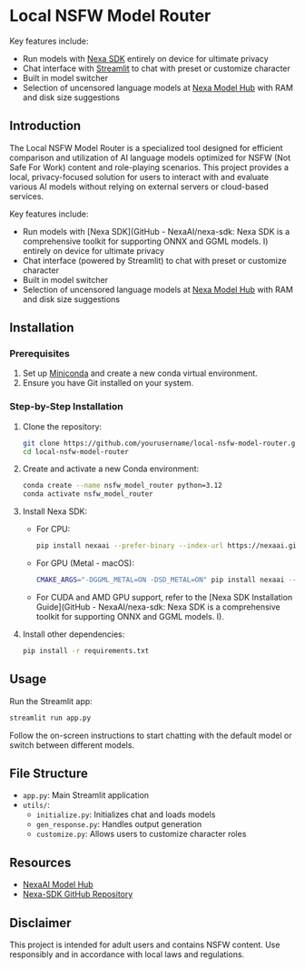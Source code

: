 # Local NSFW Model Router

Key features include:
* Run models with [Nexa SDK](https://github.com/NexaAI/nexa-sdk) entirely on device for ultimate privacy
* Chat interface with [Streamlit](https://streamlit.io/) to chat with preset or customize character
* Built in model switcher
* Selection of uncensored language models at [Nexa Model Hub](https://nexa.ai/models?tasks=Uncensored) with RAM and disk size suggestions

## Introduction

The Local NSFW Model Router is a specialized tool designed for efficient comparison and utilization of AI language models optimized for NSFW (Not Safe For Work) content and role-playing scenarios. This project provides a local, privacy-focused solution for users to interact with and evaluate various AI models without relying on external servers or cloud-based services.

Key features include:
* Run models with [Nexa SDK](GitHub - NexaAI/nexa-sdk: Nexa SDK is a comprehensive toolkit for supporting ONNX and GGML models. I) entirely on device for ultimate privacy
* Chat interface (powered by Streamlit) to chat with preset or customize character
* Built in model switcher
* Selection of uncensored language models at [Nexa Model Hub](https://nexa.ai/models?tasks=Uncensored) with RAM and disk size suggestions

## Installation

### Prerequisites

1. Set up [Miniconda](https://docs.anaconda.com/miniconda/miniconda-install/) and create a new conda virtual environment.
2. Ensure you have Git installed on your system.

### Step-by-Step Installation

1. Clone the repository:
   ```zsh
   git clone https://github.com/yourusername/local-nsfw-model-router.git
   cd local-nsfw-model-router
   ```

2. Create and activate a new Conda environment:
   ```zsh
   conda create --name nsfw_model_router python=3.12
   conda activate nsfw_model_router
   ```

3. Install Nexa SDK:
   - For CPU:
     ```zsh
     pip install nexaai --prefer-binary --index-url https://nexaai.github.io/nexa-sdk/whl/cpu --extra-index-url https://pypi.org/simple --no-cache-dir
     ```
   - For GPU (Metal - macOS):
     ```zsh
     CMAKE_ARGS="-DGGML_METAL=ON -DSD_METAL=ON" pip install nexaai --prefer-binary --index-url https://nexaai.github.io/nexa-sdk/whl/metal --extra-index-url https://pypi.org/simple --no-cache-dir
     ```
   - For CUDA and AMD GPU support, refer to the [Nexa SDK Installation Guide](GitHub - NexaAI/nexa-sdk: Nexa SDK is a comprehensive toolkit for supporting ONNX and GGML models. I).

4. Install other dependencies:
   ```zsh
   pip install -r requirements.txt
   ```

## Usage

Run the Streamlit app:
```zsh
streamlit run app.py
```

Follow the on-screen instructions to start chatting with the default model or switch between different models.

## File Structure

- `app.py`: Main Streamlit application
- `utils/`:
  - `initialize.py`: Initializes chat and loads models
  - `gen_response.py`: Handles output generation
  - `customize.py`: Allows users to customize character roles

## Resources

- [NexaAI Model Hub](https://nexaai.com/models)
- [Nexa-SDK GitHub Repository](https://github.com/NexaAI/nexa-sdk)

## Disclaimer

This project is intended for adult users and contains NSFW content. Use responsibly and in accordance with local laws and regulations.